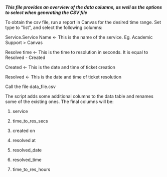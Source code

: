 **_This file provides an overview of the data columns, as well as the options to select when generating the CSV file_**

To obtain the csv file, run a report in Canvas for the desired time range. Set type to "list", and select the following columns:

Service.Service Name <- This is the name of the service. Eg. Academic Support > Canvas

Resolve time <- This is the time to resolution in seconds. It is equal to Resolved - Created

Created <- This is the date and time of ticket creation

Resolved <- This is the date and time of ticket resolution

Call the file data_file.csv

The script adds some additional columns to the data table and renames some of the existing ones. The final columns will be:
1. service

2. time_to_res_secs

3. created on

4. resolved at

5. resolved_date

6. resolved_time

7. time_to_res_hours

